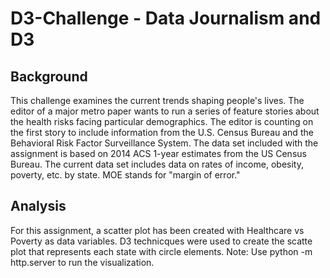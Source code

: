 # D3-Challenge - Data Journalism and D3

## Background
This challenge examines the current trends shaping people's lives.  The editor of a major metro paper wants to run a series of feature stories about the health risks facing particular demographics. The editor is counting on the first story to include information from the U.S. Census Bureau and the Behavioral Risk Factor Surveillance System.
The data set included with the assignment is based on 2014 ACS 1-year estimates from the US Census Bureau. The current data set includes data on rates of income, obesity, poverty, etc. by state. MOE stands for "margin of error."

## Analysis
For this assignment, a scatter plot has been created with Healthcare vs Poverty as data variables.  D3 technicques were used to create the scatte plot that represents each state with circle elements.  Note:   Use python -m http.server to run the visualization. 
